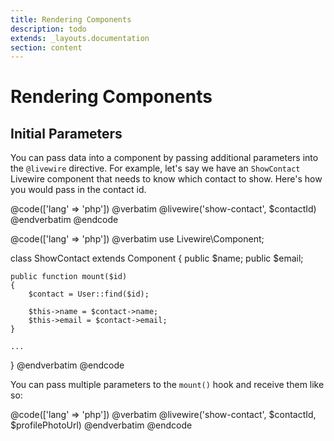 ```yaml
---
title: Rendering Components
description: todo
extends: _layouts.documentation
section: content
---
```


# Rendering Components

## Initial Parameters

You can pass data into a component by passing additional parameters into the `@livewire` directive. For example, let's say we have an `ShowContact` Livewire component that needs to know which contact to show. Here's how you would pass in the contact id.

@code(['lang' => 'php'])
@verbatim
@livewire('show-contact', $contactId)
@endverbatim
@endcode

@code(['lang' => 'php'])
@verbatim
use Livewire\Component;

class ShowContact extends Component
{
    public $name;
    public $email;

    public function mount($id)
    {
        $contact = User::find($id);

        $this->name = $contact->name;
        $this->email = $contact->email;
    }

    ...
}
@endverbatim
@endcode

You can pass multiple parameters to the `mount()` hook and receive them like so:

@code(['lang' => 'php'])
@verbatim
@livewire('show-contact', $contactId, $profilePhotoUrl)
@endverbatim
@endcode
